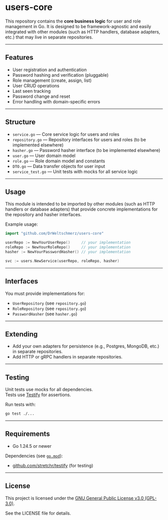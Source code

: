 # users-core

This repository contains the **core business logic** for user and role management in Go. It is designed to be framework-agnostic and easily integrated with other modules (such as HTTP handlers, database adapters, etc.) that may live in separate repositories.

---

## Features

- User registration and authentication
- Password hashing and verification (pluggable)
- Role management (create, assign, list)
- User CRUD operations
- Last seen tracking
- Password change and reset
- Error handling with domain-specific errors

---

## Structure

- `service.go` — Core service logic for users and roles
- `repository.go` — Repository interfaces for users and roles (to be implemented elsewhere)
- `hasher.go` — Password hasher interface (to be implemented elsewhere)
- `user.go` — User domain model
- `role.go` — Role domain model and constants
- `DTO.go` — Data transfer objects for user input
- `service_test.go` — Unit tests with mocks for all service logic

---

## Usage

This module is intended to be imported by other modules (such as HTTP handlers or database adapters) that provide concrete implementations for the repository and hasher interfaces.

Example usage:

```go
import "github.com/DrWeltschmerz/users-core"

userRepo := NewYourUserRepo()     // your implementation
roleRepo := NewYourRoleRepo()     // your implementation
hasher := NewYourPasswordHasher() // your implementation

svc := users.NewService(userRepo, roleRepo, hasher)
```

---

## Interfaces

You must provide implementations for:

- `UserRepository` (see `repository.go`)
- `RoleRepository` (see `repository.go`)
- `PasswordHasher` (see `hasher.go`)

---

## Extending

- Add your own adapters for persistence (e.g., Postgres, MongoDB, etc.) in separate repositories.
- Add HTTP or gRPC handlers in separate repositories.

---

## Testing

Unit tests use mocks for all dependencies.  
Tests use [Testify](https://github.com/stretchr/testify) for assertions.

Run tests with:

```sh
go test ./...
```

---

## Requirements

- Go 1.24.5 or newer

Dependencies (see [`go.mod`](go.mod)):

- [github.com/stretchr/testify](https://github.com/stretchr/testify) (for testing)

---

## License

This project is licensed under the [GNU General Public License v3.0 (GPL-3.0)](LICENSE).

See the LICENSE file for details.
